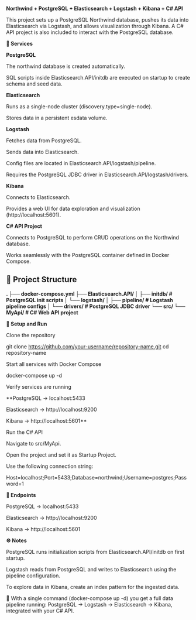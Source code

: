 **Northwind + PostgreSQL + Elasticsearch + Logstash + Kibana + C# API**

This project sets up a PostgreSQL Northwind database, pushes its data into Elasticsearch via Logstash, and allows visualization through Kibana. A C# API project is also included to interact with the PostgreSQL database.

**🚀 Services**

**PostgreSQL**

The northwind database is created automatically.

SQL scripts inside Elasticsearch.API/initdb are executed on startup to create schema and seed data.

**Elasticsearch**

Runs as a single-node cluster (discovery.type=single-node).

Stores data in a persistent esdata volume.

**Logstash**

Fetches data from PostgreSQL.

Sends data into Elasticsearch.

Config files are located in Elasticsearch.API/logstash/pipeline.

Requires the PostgreSQL JDBC driver in Elasticsearch.API/logstash/drivers.

**Kibana**

Connects to Elasticsearch.

Provides a web UI for data exploration and visualization (http://localhost:5601).

**C# API Project**

Connects to PostgreSQL to perform CRUD operations on the Northwind database.

Works seamlessly with the PostgreSQL container defined in Docker Compose.

## 📂 Project Structure

**.
├── docker-compose.yml
├── Elasticsearch.API/
│ ├── initdb/ # PostgreSQL init scripts
│ └── logstash/
│ ├── pipeline/ # Logstash pipeline configs
│ └── drivers/ # PostgreSQL JDBC driver
└── src/
└── MyApi/ # C# Web API project**


**🔧 Setup and Run**

Clone the repository

git clone https://github.com/your-username/repository-name.git
cd repository-name


Start all services with Docker Compose

docker-compose up -d

Verify services are running

**PostgreSQL → localhost:5433

Elasticsearch → http://localhost:9200

Kibana → http://localhost:5601**

Run the C# API

Navigate to src/MyApi.

Open the project and set it as Startup Project.

Use the following connection string:

Host=localhost;Port=5433;Database=northwind;Username=postgres;Password=1

**🔗 Endpoints**

PostgreSQL → localhost:5433

Elasticsearch → http://localhost:9200

Kibana → http://localhost:5601

**⚙️ Notes**

PostgreSQL runs initialization scripts from Elasticsearch.API/initdb on first startup.

Logstash reads from PostgreSQL and writes to Elasticsearch using the pipeline configuration.

To explore data in Kibana, create an index pattern for the ingested data.

📌 With a single command (docker-compose up -d) you get a full data pipeline running:
PostgreSQL → Logstash → Elasticsearch → Kibana, integrated with your C# API.
